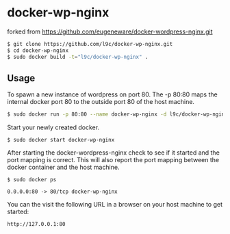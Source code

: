 # docker-wp-nginx

forked from https://github.com/eugeneware/docker-wordpress-nginx.git

```bash
$ git clone https://github.com/l9c/docker-wp-nginx.git
$ cd docker-wp-nginx
$ sudo docker build -t="l9c/docker-wp-nginx" .
```

## Usage

To spawn a new instance of wordpress on port 80.  The -p 80:80 maps the internal docker port 80 to the outside port 80 of the host machine.

```bash
$ sudo docker run -p 80:80 --name docker-wp-nginx -d l9c/docker-wp-nginx
```

Start your newly created docker.

```
$ sudo docker start docker-wp-nginx
```

After starting the docker-wordpress-nginx check to see if it started and the port mapping is correct.  This will also report the port mapping between the docker container and the host machine.

```
$ sudo docker ps

0.0.0.0:80 -> 80/tcp docker-wp-nginx
```

You can the visit the following URL in a browser on your host machine to get started:

```
http://127.0.0.1:80
```
